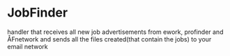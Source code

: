 # JobFinder

handler that receives all new job advertisements from ework, profinder and ÅFnetwork and sends all the files created(that contain the jobs) to your email network
